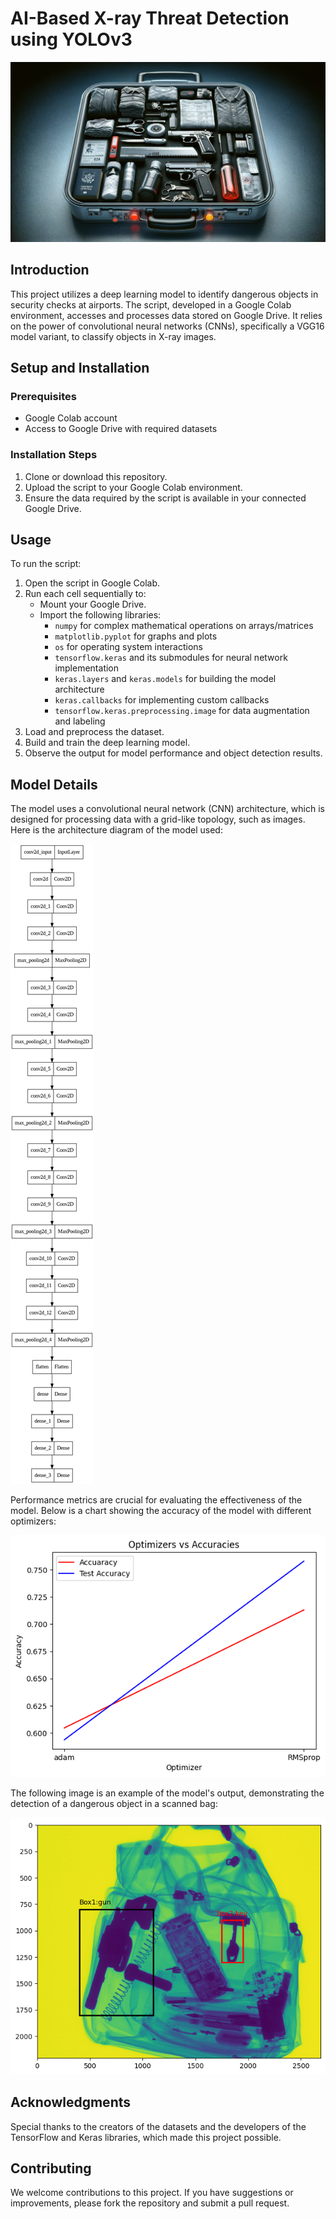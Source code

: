 # AI-Based X-ray Threat Detection using YOLOv3

![Project Cover](https://github.com/Raminasser123/ObjectDetector/blob/main/images/cover.png)

## Introduction
This project utilizes a deep learning model to identify dangerous objects in security checks at airports. The script, developed in a Google Colab environment, accesses and processes data stored on Google Drive. It relies on the power of convolutional neural networks (CNNs), specifically a VGG16 model variant, to classify objects in X-ray images.

## Setup and Installation
### Prerequisites
- Google Colab account
- Access to Google Drive with required datasets

### Installation Steps
1. Clone or download this repository.
2. Upload the script to your Google Colab environment.
3. Ensure the data required by the script is available in your connected Google Drive.

## Usage
To run the script:
1. Open the script in Google Colab.
2. Run each cell sequentially to:
   - Mount your Google Drive.
   - Import the following libraries:
     - `numpy` for complex mathematical operations on arrays/matrices
     - `matplotlib.pyplot` for graphs and plots
     - `os` for operating system interactions
     - `tensorflow.keras` and its submodules for neural network implementation
     - `keras.layers` and `keras.models` for building the model architecture
     - `keras.callbacks` for implementing custom callbacks
     - `tensorflow.keras.preprocessing.image` for data augmentation and labeling
3. Load and preprocess the dataset.
4. Build and train the deep learning model.
5. Observe the output for model performance and object detection results.

## Model Details
The model uses a convolutional neural network (CNN) architecture, which is designed for processing data with a grid-like topology, such as images. Here is the architecture diagram of the model used:

![Model Architecture](https://github.com/Raminasser123/ObjectDetector/blob/main/images/image2.png)

Performance metrics are crucial for evaluating the effectiveness of the model. Below is a chart showing the accuracy of the model with different optimizers:

![Optimizer Performance](https://github.com/Raminasser123/ObjectDetector/blob/main/images/image3.png)

The following image is an example of the model's output, demonstrating the detection of a dangerous object in a scanned bag:

![Detection Example](https://github.com/Raminasser123/ObjectDetector/blob/main/images/image.png)

## Acknowledgments
Special thanks to the creators of the datasets and the developers of the TensorFlow and Keras libraries, which made this project possible.

## Contributing
We welcome contributions to this project. If you have suggestions or improvements, please fork the repository and submit a pull request.
